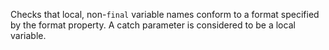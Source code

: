 Checks that local, non-`final` variable names conform to a format
specified by the format property. A catch parameter is considered to be
a local variable.
